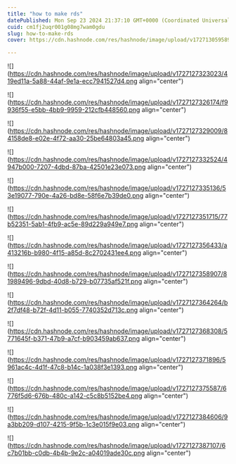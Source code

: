 ```yaml
---
title: "how to make rds"
datePublished: Mon Sep 23 2024 21:37:10 GMT+0000 (Coordinated Universal Time)
cuid: cm1fj2uqr001g08mg7wam0gdu
slug: how-to-make-rds
cover: https://cdn.hashnode.com/res/hashnode/image/upload/v1727130595891/6fb35933-e776-470b-ab34-27297c8e2d5c.jpeg

---
```


![](https://cdn.hashnode.com/res/hashnode/image/upload/v1727127323023/419ed11a-5a88-44af-9e1a-ecc7941527d4.png align="center")

![](https://cdn.hashnode.com/res/hashnode/image/upload/v1727127326174/f9936f55-e5bb-4bb9-9959-212cfb448560.png align="center")

![](https://cdn.hashnode.com/res/hashnode/image/upload/v1727127329009/84158de8-e02e-4f72-aa30-25be64803a45.png align="center")

![](https://cdn.hashnode.com/res/hashnode/image/upload/v1727127332524/4947b000-7207-4dbd-87ba-42501e23e073.png align="center")

![](https://cdn.hashnode.com/res/hashnode/image/upload/v1727127335136/53e19077-790e-4a26-bd8e-58f6e7b39de0.png align="center")

![](https://cdn.hashnode.com/res/hashnode/image/upload/v1727127351715/77b52351-5ab1-4fb9-ac5e-89d229a949e7.png align="center")

![](https://cdn.hashnode.com/res/hashnode/image/upload/v1727127356433/a413216b-b980-4f15-a85d-8c2702431ee4.png align="center")

![](https://cdn.hashnode.com/res/hashnode/image/upload/v1727127358907/81989496-9dbd-40d8-b729-b07735af521f.png align="center")

![](https://cdn.hashnode.com/res/hashnode/image/upload/v1727127364264/b2f7df48-b72f-4d11-b055-7740352d713c.png align="center")

![](https://cdn.hashnode.com/res/hashnode/image/upload/v1727127368308/5771645f-b371-47b9-a7cf-b903459ab637.png align="center")

![](https://cdn.hashnode.com/res/hashnode/image/upload/v1727127371896/5961ac4c-4d1f-47c8-b14c-1a038f3e1393.png align="center")

![](https://cdn.hashnode.com/res/hashnode/image/upload/v1727127375587/6776f5d6-676b-480c-a142-c5c8b5152be4.png align="center")

![](https://cdn.hashnode.com/res/hashnode/image/upload/v1727127384606/9a3bb209-d107-4215-9f5b-1c3e015f9e03.png align="center")

![](https://cdn.hashnode.com/res/hashnode/image/upload/v1727127387107/6c7b01bb-c0db-4b4b-9e2c-a04019ade30c.png align="center")